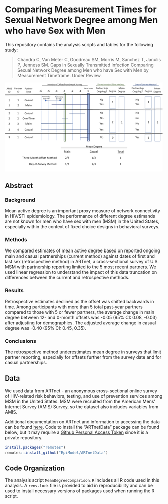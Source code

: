 # Comparing Measurement Times for Sexual Network Degree among Men who have Sex with Men


This repository contains the analysis scripts and tables for the following study:

> Chandra C, Van Meter C, Goodreau SM, Morris M, Sanchez T, Janulis P, Jenness SM. Gaps in Sexually Transmitted Infection Comparing Sexual Network Degree among Men who have Sex with Men by Measurement Timeframe. Under Review. 

<img src="https://github.com/EpiModel/Mean-Degree-Analysis/blob/master/Figures/SF1.png">

## Abstract

### Background

Mean active degree is an important proxy measure of network connectivity in HIV/STI epidemiology. The performance of different degree estimands are not known for men who have sex with men (MSM) in the United States, especially within the context of fixed choice designs in behavioral surveys.

### Methods

We compared estimates of mean active degree based on reported ongoing main and casual partnerships (current method) against dates of first and last sex (retrospective method) in ARTnet, a cross-sectional survey of U.S. MSM with partnership reporting limited to the 5 most recent partners. We used linear regression to understand the impact of this data truncation on differences between the current and retrospective methods. 

### Results

Retrospective estimates declined as the offset was shifted backwards in time. Among participants with more than 5 total past-year partners compared to those with 5 or fewer partners, the average change in main degree between 12- and 0-month offsets was -0.05 (95% CI:  0.08, -0.03) after adjusting for demographics. The adjusted average change in casual degree was -0.40 (95% CI:  0.45,  0.35).

### Conclusions

The retrospective method underestimates mean degree in surveys that limit partner reporting, especially for offsets further from the survey date and for casual partnerships.

## Data

We used data from ARTnet - an anonymous cross-sectional online survey of HIV-related risk behaviors, testing, and use of prevention services among MSM in the United States. MSM were recruited from the American Mens’ Internet Survey (AMIS) Survey, so the dataset also includes variables from AMIS.

Additional documentation on ARTnet and information to accessing the data can be found [here](https://github.com/EpiModel/ARTnetData). Code to install the “ARTnetData” package can be found below, but it may require a [Github Personal Access Token](https://help.github.com/en/articles/creating-a-personal-access-token-for-the-command-line) since it is a private repository.

```r
install.packages("remotes")
remotes::install_github("EpiModel/ARTnetData")
```

## Code Organization

The analysis script `MeanDegreeComparison.R` includes all R code used in this analysis. A `renv.lock` file is provided to aid in reproducibility and can be used to install necessary versions of packages used when running the R script. 
